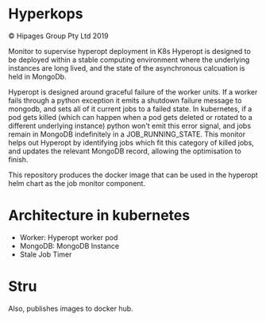 # Hyperkops 
© Hipages Group Pty Ltd 2019

Monitor to supervise hyperopt deployment in K8s
Hyperopt is designed to be deployed within a stable computing environment where the underlying instances
are long lived, and the state of the asynchronous calcuation is held in MongoDb.

Hyperopt is designed around graceful failure of the worker units. If a worker fails
through a python exception it emits a shutdown failure message to mongodb, and sets all of it current jobs to a
failed state. In kubernetes, if a pod gets killed (which can happen when a pod
gets deleted or rotated to a different underlying instance) python won't emit this error signal,
and jobs remain in MongoDB indefinitely in a JOB_RUNNING_STATE. This monitor helps out Hyperopt by identifying jobs which 
fit this category of killed jobs, and updates the relevant MongoDB record, allowing the optimisation to finish.  

This repository produces the docker image that can be used in the hyperopt helm chart as the job monitor component.

# Architecture in kubernetes

* Worker: Hyperopt worker pod
* MongoDB: MongoDB Instance
* Stale Job Timer


# Stru


Also, publishes images to docker hub.
